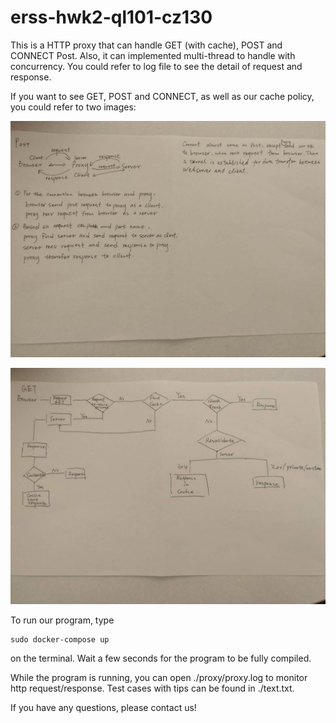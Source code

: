 # erss-hwk2-ql101-cz130

This is a HTTP proxy that can handle GET (with cache), POST and CONNECT Post. Also, it can implemented multi-thread to handle with concurrency.
You could refer to log file to see the detail of request and response.

If you want to see GET, POST and CONNECT, as well as our cache policy, you could refer to two images:

![get_post_connect](./get_post_connect.jpg)

![cache_policy](./cache_policy.jpg)

To run our program, type

```
sudo docker-compose up
```

on the terminal. Wait a few seconds for the program to be fully compiled.

While the program is running, you can open ./proxy/proxy.log to monitor http request/response. Test cases with tips can be found in ./text.txt.

If you have any questions, please contact us!